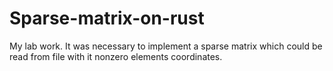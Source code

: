 # Sparse-matrix-on-rust
My lab work. It was necessary to implement a sparse matrix which could be read from file with it nonzero elements coordinates.
